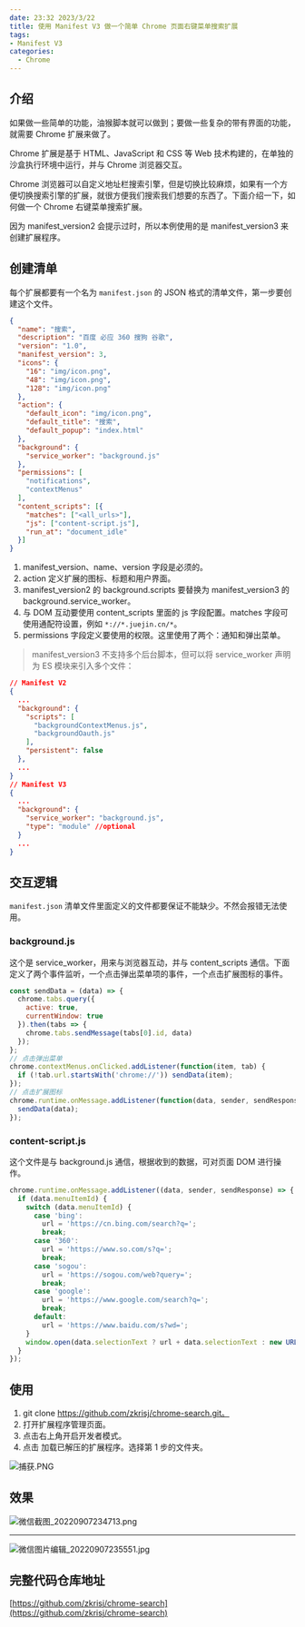 ```yaml
---
date: 23:32 2023/3/22
title: 使用 Manifest V3 做一个简单 Chrome 页面右键菜单搜索扩展
tags:
- Manifest V3
categories:  - Chrome
---
```

## 介绍
如果做一些简单的功能，油猴脚本就可以做到；要做一些复杂的带有界面的功能，就需要 Chrome 扩展来做了。

Chrome 扩展是基于 HTML、JavaScript 和 CSS 等 Web 技术构建的，在单独的沙盒执行环境中运行，并与 Chrome 浏览器交互。

Chrome 浏览器可以自定义地址栏搜索引擎，但是切换比较麻烦，如果有一个方便切换搜索引擎的扩展，就很方便我们搜索我们想要的东西了。下面介绍一下，如何做一个 Chrome 右键菜单搜索扩展。

因为 manifest_version2 会提示过时，所以本例使用的是 manifest_version3 来创建扩展程序。

## 创建清单
每个扩展都要有一个名为 `manifest.json` 的 JSON 格式的清单文件，第一步要创建这个文件。

```json
{
  "name": "搜索",
  "description": "百度 必应 360 搜狗 谷歌",
  "version": "1.0",
  "manifest_version": 3,
  "icons": {
    "16": "img/icon.png",
    "48": "img/icon.png",
    "128": "img/icon.png"
  },
  "action": {
    "default_icon": "img/icon.png",
    "default_title": "搜索",
    "default_popup": "index.html"
  },
  "background": {
    "service_worker": "background.js"
  },
  "permissions": [
    "notifications",
    "contextMenus"
  ],
  "content_scripts": [{
    "matches": ["<all_urls>"],
    "js": ["content-script.js"],
    "run_at": "document_idle"
  }]
}
```
1. manifest_version、name、version 字段是必须的。
2. action 定义扩展的图标、标题和用户界面。
3. manifest_version2 的 background.scripts 要替换为 manifest_version3 的 background.service_worker。
4. 与 DOM 互动要使用 content_scripts 里面的 js 字段配置。matches 字段可使用通配符设置，例如 `*://*.juejin.cn/*`。
5. permissions 字段定义要使用的权限。这里使用了两个：通知和弹出菜单。

> manifest_version3 不支持多个后台脚本，但可以将 service_worker 声明为 ES 模块来引入多个文件：
```json
// Manifest V2
{
  ...
  "background": {
    "scripts": [
      "backgroundContextMenus.js",
      "backgroundOauth.js"
    ],
    "persistent": false
  },
  ...
}
// Manifest V3
{
  ...
  "background": {
    "service_worker": "background.js",
    "type": "module" //optional
  }
  ...
}
```

## 交互逻辑
`manifest.json` 清单文件里面定义的文件都要保证不能缺少。不然会报错无法使用。

### background.js
这个是 service_worker，用来与浏览器互动，并与 content_scripts 通信。下面定义了两个事件监听，一个点击弹出菜单项的事件，一个点击扩展图标的事件。

```js
const sendData = (data) => {
  chrome.tabs.query({
    active: true,
    currentWindow: true
  }).then(tabs => {
    chrome.tabs.sendMessage(tabs[0].id, data)
  });
};
// 点击弹出菜单
chrome.contextMenus.onClicked.addListener(function(item, tab) {
  if (!tab.url.startsWith('chrome://')) sendData(item);
});
// 点击扩展图标
chrome.runtime.onMessage.addListener(function(data, sender, sendResponse) {
  sendData(data);
});
```

### content-script.js
这个文件是与 background.js 通信，根据收到的数据，可对页面 DOM 进行操作。

```js
chrome.runtime.onMessage.addListener((data, sender, sendResponse) => {
  if (data.menuItemId) {
    switch (data.menuItemId) {
      case 'bing':
        url = 'https://cn.bing.com/search?q=';
        break;
      case '360':
        url = 'https://www.so.com/s?q=';
        break;
      case 'sogou':
        url = 'https://sogou.com/web?query=';
        break;
      case 'google':
        url = 'https://www.google.com/search?q=';
        break;
      default:
        url = 'https://www.baidu.com/s?wd=';
    }
    window.open(data.selectionText ? url + data.selectionText : new URL(url).origin);
  }
});
```

## 使用
1. git clone https://github.com/zkrisj/chrome-search.git。
2. 打开扩展程序管理页面。
3. 点击右上角开启开发者模式。
4. 点击 加载已解压的扩展程序。选择第 1 步的文件夹。

![捕获.PNG](https://p6-juejin.byteimg.com/tos-cn-i-k3u1fbpfcp/095dc0e947fe4638832d3064b4eac1b8~tplv-k3u1fbpfcp-watermark.image?)

## 效果

![微信截图_20220907234713.png](https://p1-juejin.byteimg.com/tos-cn-i-k3u1fbpfcp/f2c56f301a334b4d85ce09f6f8fca64a~tplv-k3u1fbpfcp-watermark.image?)

---
![微信图片编辑_20220907235551.jpg](https://p6-juejin.byteimg.com/tos-cn-i-k3u1fbpfcp/a5281b1a762347989ac0832f4fd224f6~tplv-k3u1fbpfcp-watermark.image?)

## 完整代码仓库地址
[https://github.com/zkrisj/chrome-search](https://github.com/zkrisj/chrome-search)